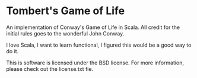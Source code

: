 Tombert's Game of Life
==================

An implementation of Conway's Game of Life in Scala.  All credit for the
initial rules goes to the wonderful John Conway.

I love Scala, I want to learn functional, I figured this would be a good way
to do it. 

This is software is licensed under the BSD license.  For more information, please check out
the license.txt fie. 
